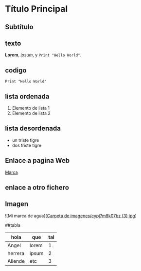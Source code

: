 # Título Principal

## Subtítulo


## texto
**Lorem**, *ipsum*, y `Print "Hello World"`. 

## codigo
`Print "Hello World"`


## lista ordenada
1. Elemento de lista 1
2.  Elemento de lista 2


## lista desordenada
- un triste tigre
- dos triste tigre


## Enlace a pagina Web
[Marca](https://www.marca.com)

## enlace a otro fichero


## Imagen 
![Mi marca de agua]([Carpeta de imagenes/cypj7m8k07bz (3).jpg](https://github.com/HerreraAngel/AngelPruebasAsir2/blob/main/Carpeta%20de%20imagenes/cypj7m8k07bz%20(3).jpg))


##tabla

| hola | que | tal |
|----------|----------|----------|
| Angel    | lorem  | 1   |
| herrera    | ipsum   | 2   |
| Allende    | etc   | 3   |
